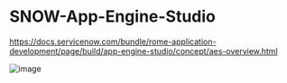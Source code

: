 # SNOW-App-Engine-Studio

https://docs.servicenow.com/bundle/rome-application-development/page/build/app-engine-studio/concept/aes-overview.html

![image](https://user-images.githubusercontent.com/12488769/147889599-7cce126d-995c-4b59-9607-178040d934de.png)
